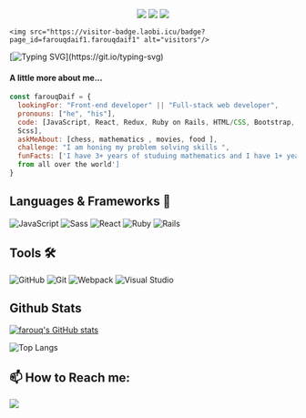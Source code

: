  <p align="center">
    <a href="https://github.com/farouqdaif1/farouqdaif1"><img src="https://img.shields.io/badge/status-updating-brightgreen.svg"></a>
    <a href="https://github.com/farouqdaif1/farouqdaif1/graphs/contributors"><img src="https://img.shields.io/github/contributors/farouqdaif1/farouqdaif1?color=blue"></a>
    <a href="https://github.com/farouqdaif1/farouqdaif1/stargazers"><img src="https://img.shields.io/github/stars/farouqdaif1/farouqdaif1.svg?logo=github"></a>
   
    <img src="https://visitor-badge.laobi.icu/badge?page_id=farouqdaif1.farouqdaif1" alt="visitors"/>   
</p>

 [![Typing SVG](https://readme-typing-svg.herokuapp.com?color=%2336BCF7&center=true&vCenter=true&width=600&lines=Hi+there+👋,+I+am+Farouq+Daif;+Welcome+to+My+Profile!;Over+1+years+of+programming+experience;Always+learning+new+things;Now+learning+Blockchain+and+Web3.;Always+looking+for+new+opportunities;)](https://git.io/typing-svg)

<h4>A little more about me...</h4>
  

  
```javascript
const farouqDaif = {
  lookingFor: "Front-end developer" || "Full-stack web developer",
  pronouns: ["he", "his"],
  code: [JavaScript, React, Redux, Ruby on Rails, HTML/CSS, Bootstrap, 
  Scss],
  askMeAbout: [chess, mathematics , movies, food ],
  challenge: "I am honing my problem solving skills ",
  funFacts: ['I have 3+ years of studuing mathematics and I have 1+ years remote work experience with devs 
  from all over the world']
}
```
## **Languages & Frameworks** 📶 

![JavaScript](https://icongr.am/devicon/javascript-original.svg?size=50&color=currentColor)
![Sass](https://icongr.am/devicon/sass-original.svg?size=50&color=currentColor)
![React](https://icongr.am/devicon/react-original.svg?size=50&color=currentColor)
![Ruby](https://icongr.am/devicon/ruby-original-wordmark.svg?size=50&color=d26a6a)
![Rails](https://icongr.am/devicon/rails-original-wordmark.svg?size=50&color=e98b8b)

## **Tools** 🛠 

![GitHub](https://icongr.am/devicon/github-original.svg?size=50&color=e86d6d)
![Git](https://icongr.am/devicon/git-original.svg?size=50&color=currentColor)
![Webpack](https://icongr.am/devicon/webpack-plain-wordmark.svg?size=50&color=e98b8b)
![Visual Studio](https://icongr.am/devicon/visualstudio-plain.svg?size=50&color=e98b8b)

## **Github Stats**
[![farouq's GitHub stats](https://github-readme-stats.vercel.app/api?username=farouqdaif1)](https://github.com/farouqdaif1)


 ![Top Langs](https://github-readme-stats.vercel.app/api/top-langs/?username=farouqdaif1&layout=compact)


<h2 align="left"><b>📫 How to Reach me:</b></h2>

<p align="left">
  <a target="_blank"
    href="https://www.linkedin.com/in/farouqdaif/"><img
    src="https://img.shields.io/badge/-LinkedIn-0077b5?style=for-the-badge&logo=LinkedIn&logoColor=white"></img></a>
</p>

